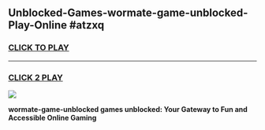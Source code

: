 
## Unblocked-Games-wormate-game-unblocked-Play-Online #atzxq
<h3>
<a href="https://news.freeplayer.one?title=wormate-game-unblocked&ref=3">CLICK TO PLAY</a></h3>
<hr>

<h3>
<a href="https://news.freeplayer.one?title=wormate-game-unblocked&ref=3">CLICK 2 PLAY</a>
  
</h3>

<a href="https://news.freeplayer.one?title=wormate-game-unblocked&ref=3"><img src="https://clearcache.store/games.png"></a>


**wormate-game-unblocked games unblocked: Your Gateway to Fun and Accessible Online Gaming**

